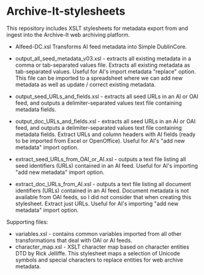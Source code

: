 Archive-It-stylesheets
======================

This repository includes XSLT stylesheets for metadata export from and ingest into the Archive-It web archiving platform.

* AIfeed-DC.xsl
Transforms AI feed metadata into Simple DublinCore.

* output_all_seed_metadata_v03.xsl - extracts all existing metadata in a comma or tab-separated values file.
Extracts all existing metadata as tab-separated values. Useful for AI's import metadata "replace" option. This file can be imported to a spreadsheet where we can add new metadata as well as update / correct existing metadata.

* output_seed_URLs_and_fields.xsl - extracts all seed URLs in an AI or OAI feed, and outputs a delimiter-separated values text file containing metadata fields.
* output_doc_URLs_and_fields.xsl - extracts all seed URLs in an AI or OAI feed, and outputs a delimiter-separated values text file containing metadata fields.
Extract URLs and column headers with AI fields (ready to be imported from Excel or OpenOffice). Useful for AI's "add new metadata" import option.

* extract_seed_URLs_from_OAI_or_AI.xsl - outputs a text file listing all seed identifiers (URLs) contained in an AI feed. Useful for AI's importing "add new metadata" import option.
* extract_doc_URLs_from_AI.xsl - outputs a text file listing all document identifiers (URLs) contained in an AI feed. Document metadata is not available from OAI feeds, so I did not consider that when creating this stylesheet.
Extract just URLs. Useful for AI's importing "add new metadata" import option.

Supporting files:
* variables.xsl - contains common variables imported from all other transformations that deal with OAI or AI feeds.
* character_map.xsl - XSLT character map based on character entities DTD by Rick Jelliffe. This stylesheet maps a selection of Unicode symbols and special characters to replace entities for web archive metadata.
